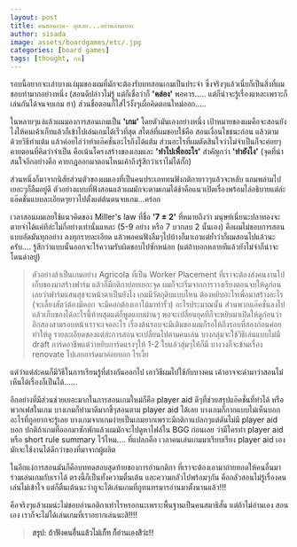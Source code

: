 ```yaml
---
layout: post
title: คนสอนเกม- ลุยเลย...อย่าพล่ามเยอะ
author: sisada
image: assets/boardgames/etc/.jpg
categories: [board games]
tags: [thought, กบ]
---
```

รอบนี้อยากจะเล่าบางแง่มุมของผมที่มักจะต้องรับบทสอนเกมเป็นประจำ ซึ่งจริงๆแล้วเนี่ยก็เป็นสิ่งที่ผมชอบทำมากอย่างหนึ่ง (สอนดีปล่าวไม่รู้ แต่ก็เชื่อว่าก็ **'คล่อง'** พอควร..... แต่ก็น่าจะรู้เรื่องแหละเพราะก็เล่นกันได้จนจบเกม ฮา) ส่วนชื่อตอนก็ใส่ไว้งั้งๆเผื่อคิดตอนใหม่ออก.....

ในหลายๆแง่แล้วผมมองการสอนเกมเป็น **'เกม'** โดยตัวมันเองอย่างหนึ่ง เป้าหมายของผมคือจะสอนยังไงให้คนเค้าเก็ทแล้วก็เข้าไปเล่นเกมได้เร็วที่สุด สไตล์ที่ผมชอบใช้คือ สอนเงื่อนไขชนะก่อน แล้วตามด้วยวิธีทำแต้ม แล้วค่อยไล่ว่าทำแอ๊คชั่นอะไรถึงได้แต้ม ส่วนอะไรที่ผมตัดสินใจว่าไม่จำเป็นก็จะค่อยๆคายตอนที่คิดว่าจำเป็น คือเน้นโครงสร้างของเกมและ **'ทำไปเพื่ออะไร'** สำคัญกว่า **'ทำยังไง'** (จุดที่น่าสนใจอีกอย่างคือ คายกฎออกมาตอนไหนเค้าถึงรู้สึกว่าเราไม่ได้กั๊ก)

ส่วนหนึ่งก็มาจากนิสัยส่วนตัวของผมเองที่เป็นคนประเภททนฟังกติกายาวๆแล้วจะหลับ แถมพล่ามไปเยอะๆก็ลืมอยู่ดี ตัวอย่างแบบที่ฟังสอนแล้วผมมักจะตามเกมได้ช้าคือแนวเปิดเรื่องพร้อมไล่อธิบายแต่ล่ะแอ๊คชั่นแบบละเอียดๆยาวไปตั้งแต่ต้นตนจบเกม...คร่อก

เวลาสอนผมเลยใช้แนวคิดของ Miller's law ที่ชื่อ **'7 ± 2'** ที่หมายถึงว่า มนุษย์เนี่ยนะปลาทองจะตายจำได้แค่ทีล่ะไม่กี่อย่างเท่านั้นแหละ (5-9 อย่าง หรือ 7 บวกลบ 2 นั้นเอง) คือผมไม่ชอบการสอนแบบอัดมันทุกอย่าง ลงทุกรายละเอียด แล้วพอคนฟังลืมๆไปบ้างก็มาเอาแต่ย้ำว่าก็ผมสอนไปแล้วนะครับ.... รู้สึกว่าแบบนั้นออกจะไร้ความรับผิดชอบไปซักหน่อย (แต่ถ้าบอกหลายทีแล้วยังไม่จำก็น่าจะโดนด่าอยู่)

> ตัวอย่างถ้าเป็นเกมอย่าง Agricola ที่เป็น Worker Placement ที่เราจะต้องส่งคนงานไปเก็บของมาสร้างฟาร์ม แล้วก็มีกติกาย่อยเยอะจุด ผมก็จะเริ่มจากการวางเรียงตอนจบให้ดูก่อนเลยว่าฟาร์มแสนสุขจะหน้าตาเป็นยังไง เกมมีวัตถุดิบแบบไหน ต้องหยิบอะไรเพื่อมาสร้างอะไร (จะเลี้ยงสัตว์ต้องมีคอก จะมีคอกต้องเอาไม้มาทำรั้ว) อะไรประมาณนั้น ส่วนพวกแอ๊คชั่นลงไปแล้วเก็บของได้อะไรนี้ท้ายสุดแต่ก็พูดแบบผ่านๆ พอจะเปลี่ยนยุคทีก็จะหยิบมาเปิดให้ดูก่อนว่าอีกสองสามรอบหน้าเราจะเจออะไร เรื่องต้นรอบจะมีเติมของผมก็รอให้ถึงรอบที่สองก่อนค่อยทำให้ดู รายละเอียดของแต่ล่ะการสอนจะเปลี่ยนไปตามคนเล่น บางกลุ่มจะใช้วิธีเล่นแบบไม่มี draft การ์ดอาชีพแต่ว่าหยิบการ์ดแรงๆให้ 1-2 ใบแล้วสุ่มๆให้ก็มี บางวงก็จะข้ามเรื่อง renovate ไปเลยการ์ดมาค่อยบอก ไรเงี้ย


แต่ว่าแต่ล่ะคนก็มีวิธีในการเรียนรู้ที่ต่างกันออกไป เอาวิธีผมไปใช้กับบางคน เค้าอาจจะด่ามาว่าสอนไม่เห็นได้เรื่องก็เป็นได้......

อีกอย่างที่มีส่วนช่วยเยอะมากในการสอนเกมใหม่ก็คือ player aid ดีๆที่ช่วยสรุปแอ๊คชั่นที่ทำได้ หรือพวกเฟสในเกม บางเกมก็ทำมาดีมากชี้ๆสอนตาม player aid ได้เลย บางเกมก็กากแบบไม่เห็นบอกอะไรที่กูอยากจะรู้เลย บางเกมจากเกมง่ายเป็นเกมยากเพราะมีกติกาแปลกๆแต่ดันไม่มี player aid บอก ปกติถ้าเกมที่ออกมาซักพักแล้วผมมักจะไปดูหาไฟล์ใน BGG ก่อนเลย ว่ามีใครทำ player aid หรือ short rule summary ไว้ไหม.... ที่แปลกคือ เวลาคนเล่นเกมมาเรียบเรียง player aid เองมักจะใช้งานได้ดีกว่าของที่มาจากผู้ผลิต

ในอีกแง่การสอนมันก็คือบททดสอบสุดท้ายของการอ่านกติกา ที่เราจะต้องเอามาถ่ายทอดให้คนอื่นมาร่วมเล่นเกมกับเราได้ ตรงนี้ก็เป็นทั้งความตื่นเต้น และความกลัวไปพร้อมๆกัน คือกลัวสอนไม่รู้เรื่องคนเล่นไม่เข้าใจ แต่ก็ตื่นเต้นนะว่ากูจะได้เล่นเกมที่กูทนทรมารอ่านมาตั้งนานแล้ว!!!

คือจริงๆแล้วผมน่ะไม่ชอบอ่านกติกาเท่าไรหรอกนะเพราะพื้นฐานเป็นคนสมาธิสั้น แต่ถ้าไม่อ่านเอง สอนเอง เราก็จะไม่ได้เล่นเกมที่เราอยากเล่นนะสิ!!!!

> 
> **สรุป: ถ้าฟังคนอื่นแล้วไม่เก็ท ก็อ่านเองสิว่ะ!!**
> 
> 
> 

